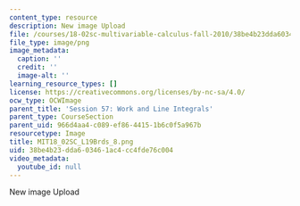 ```yaml
---
content_type: resource
description: New image Upload
file: /courses/18-02sc-multivariable-calculus-fall-2010/38be4b23dda603461ac4cc4fde76c004_MIT18_02SC_L19Brds_8.png
file_type: image/png
image_metadata:
  caption: ''
  credit: ''
  image-alt: ''
learning_resource_types: []
license: https://creativecommons.org/licenses/by-nc-sa/4.0/
ocw_type: OCWImage
parent_title: 'Session 57: Work and Line Integrals'
parent_type: CourseSection
parent_uid: 966d4aa4-c089-ef86-4415-1b6c0f5a967b
resourcetype: Image
title: MIT18_02SC_L19Brds_8.png
uid: 38be4b23-dda6-0346-1ac4-cc4fde76c004
video_metadata:
  youtube_id: null
---
```

New image Upload